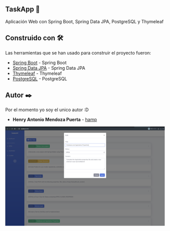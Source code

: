 ## TaskApp 🚀

Aplicación Web con Spring Boot, Spring Data JPA, PostgreSQL y Thymeleaf

## Construido con 🛠️

Las herramientas que se han usado para construir el proyecto fueron:

* [Spring Boot]() - Spring Boot
* [Spring Data JPA]() - Spring Data JPA
* [Thymeleaf]() - Thymeleaf
* [PostgreSQL]() - PostgreSQL

## Autor ✒️

Por el momento yo soy el unico autor :D

* **Henry Antonio Mendoza Puerta** -  [hamp](www.linkedin.com/in/henrymendozapuerta)

![taskapp](img/taskapp.png)

